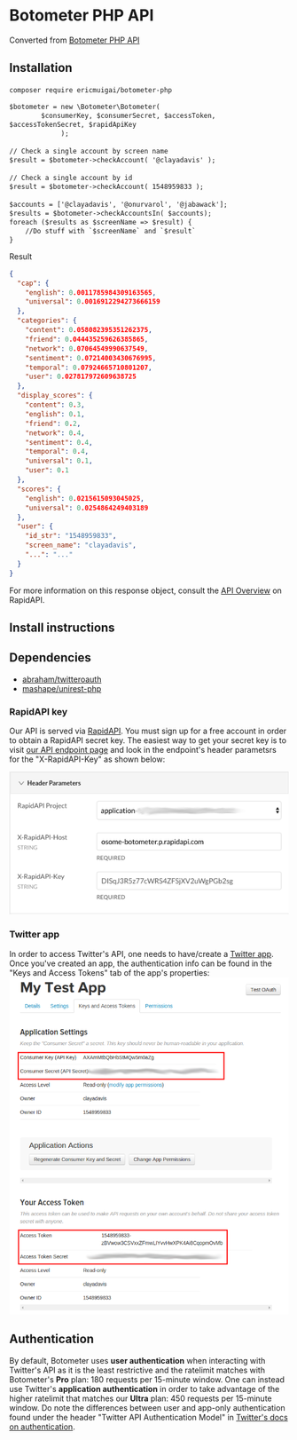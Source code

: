 # Botometer PHP API
Converted from [Botometer PHP API](https://github.com/IUNetSci/botometer-python)
## Installation 
```composer require ericmuigai/botometer-php```

```
$botometer = new \Botometer\Botometer(
		$consumerKey, $consumerSecret, $accessToken, $accessTokenSecret, $rapidApiKey
	         );

// Check a single account by screen name
$result = $botometer->checkAccount( '@clayadavis' );

// Check a single account by id
$result = $botometer->checkAccount( 1548959833 );

$accounts = ['@clayadavis', '@onurvarol', '@jabawack'];
$results = $botometer->checkAccountsIn( $accounts);
foreach ($results as $screenName => $result) {
	//Do stuff with `$screenName` and `$result`
}

```

Result 
```json
{
  "cap": {
    "english": 0.0011785984309163565,
    "universal": 0.0016912294273666159
  },
  "categories": {
    "content": 0.058082395351262375,
    "friend": 0.044435259626385865,
    "network": 0.07064549990637549,
    "sentiment": 0.07214003430676995,
    "temporal": 0.07924665710801207,
    "user": 0.027817972609638725
  },
  "display_scores": {
    "content": 0.3,
    "english": 0.1,
    "friend": 0.2,
    "network": 0.4,
    "sentiment": 0.4,
    "temporal": 0.4,
    "universal": 0.1,
    "user": 0.1
  },
  "scores": {
    "english": 0.0215615093045025,
    "universal": 0.0254864249403189
  },
  "user": {
    "id_str": "1548959833",
    "screen_name": "clayadavis",
    "...": "..."
  }
}
```
For more information on this response object, consult the [API Overview](https://rapidapi.com/OSoMe/api/botometer-pro/details) on RapidAPI.
## Install instructions

## Dependencies
* [abraham/twitteroauth](https://github.com/abraham/twitteroauth)
* [mashape/unirest-php](https://github.com/Kong/unirest-php)

### RapidAPI key
Our API is served via [RapidAPI](//rapidapi.com). You must sign up
for a free account in order to obtain a RapidAPI secret key. The easiest way to
get your secret key is to visit
[our API endpoint page](https://rapidapi.com/OSoMe/api/botometer-pro/endpoints)
and look in the endpoint's header parametsrs for the "X-RapidAPI-Key" as shown below:

![Screenshot of RapidAPI header parameters](/docs/rapidapi_key.png)
    
### Twitter app
In order to access Twitter's API, one needs to have/create a [Twitter app](https://apps.twitter.com/).
Once you've created an app, the authentication info can be found in the "Keys and Access Tokens" tab of the app's properties:
![Screenshot of app "Keys and Access Tokens"](/docs/twitter_app_keys.png)

## Authentication

By default, Botometer uses **user authentication** when interacting with Twitter's API as it is the least restrictive and the ratelimit matches with Botometer's **Pro** plan: 180 requests per 15-minute window.
One can instead use Twitter's **application authentication** in order to take advantage of the higher ratelimit that matches our **Ultra** plan: 450 requests per 15-minute window. Do note the differences between user and app-only authentication found under the header "Twitter API Authentication Model" in [Twitter's docs on authentication](https://developer.twitter.com/en/docs/basics/authentication/overview/oauth).